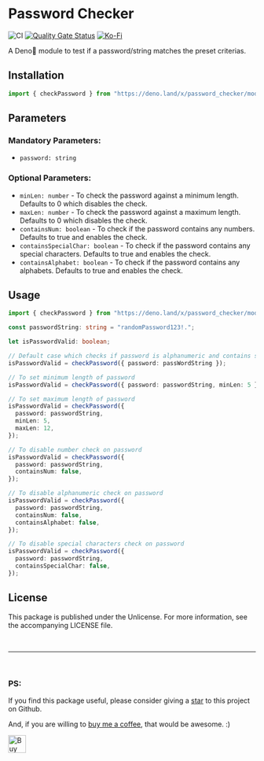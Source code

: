 # Password Checker

![CI](https://github.com/arghyadeep-k/vanes/workflows/CI/badge.svg?branch=master)
[![Quality Gate Status](https://sonarcloud.io/api/project_badges/measure?project=arghyadeep-k_deno-password-checker&metric=alert_status)](https://sonarcloud.io/dashboard?id=arghyadeep-k_deno-password-checker)
[![Ko-Fi](https://img.shields.io/badge/buy%20me%20a%20coffee-donate-yellow.svg)](https://ko-fi.com/arghyadeep)

A Deno🦕 module to test if a password/string matches the preset criterias.

## Installation

```typescript
import { checkPassword } from "https://deno.land/x/password_checker/mods.ts";
```

## Parameters

### Mandatory Parameters:

- `password: string`

### Optional Parameters:

- `minLen: number` - To check the password against a minimum length. Defaults to
  0 which disables the check.
- `maxLen: number` - To check the password against a maximum length. Defaults to
  0 which disables the check.
- `containsNum: boolean` - To check if the password contains any numbers.
  Defaults to true and enables the check.
- `containsSpecialChar: boolean` - To check if the password contains any special
  characters. Defaults to true and enables the check.
- `containsAlphabet: boolean` - To check if the password contains any alphabets.
  Defaults to true and enables the check.

## Usage

```typescript
import { checkPassword } from "https://deno.land/x/password_checker/mods.ts";

const passwordString: string = "randomPassword123!.";

let isPasswordValid: boolean;

// Default case which checks if password is alphanumeric and contains special characters
isPasswordValid = checkPassword({ password: passWordString });

// To set minimum length of password
isPasswordValid = checkPassword({ password: passwordString, minLen: 5 });

// To set maximum length of password
isPasswordValid = checkPassword({
  password: passwordString,
  minLen: 5,
  maxLen: 12,
});

// To disable number check on password
isPasswordValid = checkPassword({
  password: passwordString,
  containsNum: false,
});

// To disable alphanumeric check on password
isPasswordValid = checkPassword({
  password: passwordString,
  containsNum: false,
  containsAlphabet: false,
});

// To disable special characters check on password
isPasswordValid = checkPassword({
  password: passwordString,
  containsSpecialChar: false,
});
```

## License

This package is published under the Unlicense. For more information, see the
accompanying LICENSE file.

<br>

---

<br>

### PS:

If you find this package useful, please consider giving a
[star](https://github.com/arghyadeep-k/deno-password-checker) to this project on
Github.

And, if you are willing to [buy me a coffee](https://ko-fi.com/arghyadeep), that
would be awesome. :)

<a href='https://ko-fi.com/arghyadeep' target='_blank'><img height='36' style='border:0px;height:36px;' src='https://cdn.ko-fi.com/cdn/kofi1.png?v=2' border='0' alt='Buy Me a Coffee at ko-fi.com' /></a>
